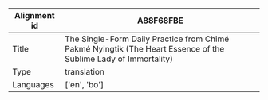 |Alignment id | A88F68FBE
| --- | --- 
|Title | The Single-Form Daily Practice from Chimé Pakmé Nyingtik (The Heart Essence of the Sublime Lady of Immortality) 
|Type | translation
|Languages | ['en', 'bo']